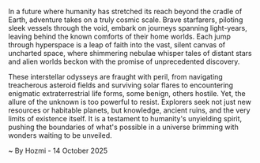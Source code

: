 
In a future where humanity has stretched its reach beyond the cradle of Earth, adventure takes on a truly cosmic scale. Brave starfarers, piloting sleek vessels through the void, embark on journeys spanning light-years, leaving behind the known comforts of their home worlds. Each jump through hyperspace is a leap of faith into the vast, silent canvas of uncharted space, where shimmering nebulae whisper tales of distant stars and alien worlds beckon with the promise of unprecedented discovery.

These interstellar odysseys are fraught with peril, from navigating treacherous asteroid fields and surviving solar flares to encountering enigmatic extraterrestrial life forms, some benign, others hostile. Yet, the allure of the unknown is too powerful to resist. Explorers seek not just new resources or habitable planets, but knowledge, ancient ruins, and the very limits of existence itself. It is a testament to humanity's unyielding spirit, pushing the boundaries of what's possible in a universe brimming with wonders waiting to be unveiled.

~ By Hozmi - 14 October 2025
